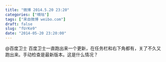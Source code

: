 ```yaml
---
title: "微博 2014.5.20 23:20"
categories: ["嘀咕"]
tags: ["来自微博 weibo.com"]
draft: false
slug: "fUrKe9"
date: "2014-05-20 23:20:00"
---
```


<p>@百度卫士 百度卫士一直跑出来一个更新，在任务栏和右下角都有，关了不久又跑出来。手动检查是最新版本。这是什么情况？ ​​​​</p>
